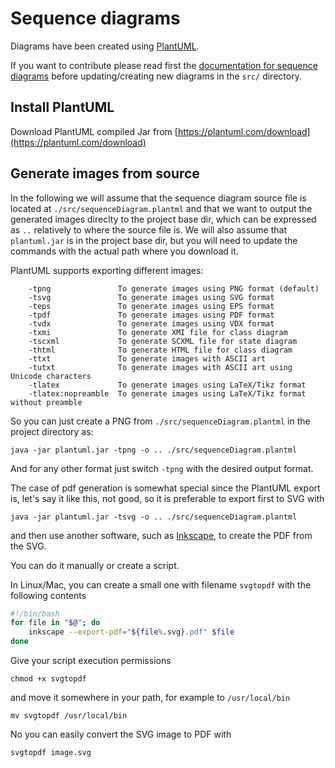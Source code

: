# Sequence diagrams

Diagrams have been created using [PlantUML](https://plantuml.com/).

If you want to contribute please read first the [documentation for sequence diagrams](https://plantuml.com/sequence-diagram) before updating/creating new diagrams in the `src/` directory.

## Install PlantUML

Download PlantUML compiled Jar from [https://plantuml.com/download](https://plantuml.com/download)

## Generate images from source

In the following we will assume that the sequence diagram source file is located at `./src/sequenceDiagram.plantml` and that we want to output the generated images direclty to the project base dir, which can be expressed as `..` relatively to where the source file is. We will also assume that `plantuml.jar` is in the project base dir, but you will need to update the commands with the actual path where you download it.

PlantUML supports exporting different images:

```text
    -tpng               To generate images using PNG format (default)
    -tsvg               To generate images using SVG format
    -teps               To generate images using EPS format
    -tpdf               To generate images using PDF format
    -tvdx               To generate images using VDX format
    -txmi               To generate XMI file for class diagram
    -tscxml             To generate SCXML file for state diagram
    -thtml              To generate HTML file for class diagram
    -ttxt               To generate images with ASCII art
    -tutxt              To generate images with ASCII art using Unicode characters
    -tlatex             To generate images using LaTeX/Tikz format
    -tlatex:nopreamble  To generate images using LaTeX/Tikz format without preamble
```

So you can just create a PNG from `./src/sequenceDiagram.plantml` in the project directory as:

```console
java -jar plantuml.jar -tpng -o .. ./src/sequenceDiagram.plantml
```

And for any other format just switch `-tpng` with the desired output format.

The case of pdf generation is somewhat special since the PlantUML export is, let's say it like this, not good, so it is preferable to export first to SVG with

```console
java -jar plantuml.jar -tsvg -o .. ./src/sequenceDiagram.plantml
```

and then use another software, such as [Inkscape](https://inkscape.org/), to create the PDF from the SVG.

You can do it manually or create a script.

In Linux/Mac, you can create a small one with filename `svgtopdf` with the following contents

```bash
#!/bin/bash
for file in "$@"; do
    inkscape --export-pdf="${file%.svg}.pdf" $file
done
```

Give your script execution permissions

```console
chmod +x svgtopdf
```

and move it somewhere in your path, for example to `/usr/local/bin`

```console
mv svgtopdf /usr/local/bin
```

No you can easily convert the SVG image to PDF with

```console
svgtopdf image.svg
```

